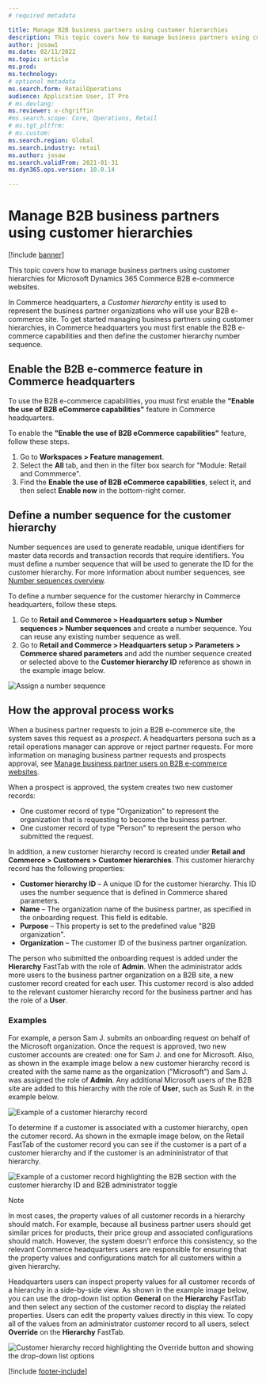 ```yaml
---
# required metadata

title: Manage B2B business partners using customer hierarchies
description: This topic covers how to manage business partners using customer hierarchies for Microsoft Dynamics 365 Commerce B2B e-commerce websites.
author: josaw1
ms.date: 02/11/2022
ms.topic: article
ms.prod: 
ms.technology: 
# optional metadata
ms.search.form: RetailOperations
audience: Application User, IT Pro
# ms.devlang: 
ms.reviewer: v-chgriffin
#ms.search.scope: Core, Operations, Retail
# ms.tgt_pltfrm: 
# ms.custom: 
ms.search.region: Global
ms.search.industry: retail
ms.author: josaw
ms.search.validFrom: 2021-01-31
ms.dyn365.ops.version: 10.0.14

---
```


# Manage B2B business partners using customer hierarchies

[!include [banner](../../includes/banner.md)]

This topic covers how to manage business partners using customer hierarchies for Microsoft Dynamics 365 Commerce B2B e-commerce websites.

In Commerce headquarters, a *Customer hierarchy* entity is used to represent the business partner organizations who will use your B2B e-commerce site. To get started managing business partners using customer hierarchies, in Commerce headquarters you must first enable the B2B e-commerce capabilities and then define the customer hierarchy number sequence.

## Enable the B2B e-commerce feature in Commerce headquarters

To use the B2B e-commerce capabilities, you must first enable the **"Enable the use of B2B eCommerce capabilities"** feature in Commerce headquarters. 

To enable the **"Enable the use of B2B eCommerce capabilities"** feature, follow these steps.

1. Go to **Workspaces \> Feature management**.
1. Select the **All** tab, and then in the filter box search for "Module: Retail and Commmerce".
1. Find the **Enable the use of B2B eCommerce capabilities**, select it, and then select **Enable now** in the bottom-right corner.

## Define a number sequence for the customer hierarchy

Number sequences are used to generate readable, unique identifiers for master data records and transaction records that require identifiers. You must define a number sequence that will be used to generate the ID for the customer hierarchy. For more information about number sequences, see [Number sequences overview](/dynamics365/fin-ops-core/fin-ops/organization-administration/number-sequence-overview).

To define a number sequence for the customer hierarchy in Commerce headquarters, follow these steps.

1. Go to **Retail and Commerce \> Headquarters setup \> Number sequences \> Number sequences** and create a number sequence. You can reuse any existing number sequence as well.
1. Go to **Retail and Commerce \> Headquarters setup \> Parameters \> Commerce shared parameters** and add the number sequence created or selected above to the **Customer hierarchy ID** reference as shown in the example image below.

![Assign a number sequence](../media/NumberSequenceCustHierarchy.png)

## How the approval process works

When a business partner requests to join a B2B e-commerce site, the system saves this request as a *prospect*. A headquarters persona such as a retail operations manager can approve or reject partner requests. For more information on managing business partner requests and prospects approval, see [Manage business partner users on B2B e-commerce websites](manage-b2b-users.md).
 
When a prospect is approved, the system creates two new customer records: 

- One customer record of type "Organization" to represent the organization that is requesting to become the business partner. 
- One customer record of type "Person" to represent the person who submitted the request. 

In addition, a new customer hierarchy record is created under **Retail and Commerce \> Customers \> Customer hierarchies**. This customer hierarchy record has the following properties:

- **Customer hierarchy ID** – A unique ID for the customer hierarchy. This ID uses the number sequence that is defined in Commerce shared parameters.
- **Name** – The organization name of the business partner, as specified in the onboarding request. This field is editable.
- **Purpose** – This property is set to the predefined value "B2B organization".
- **Organization** – The customer ID of the business partner organization.

The person who submitted the onboarding request is added under the **Hierarchy** FastTab with the role of **Admin**. When the administrator adds more users to the business partner organization on a B2B site, a new customer record created for each user. This customer record is also added to the relevant customer hierarchy record for the business partner and has the role of a **User**. 

### Examples

For example, a person Sam J. submits an onboarding request on behalf of the Microsoft organization. Once the request is approved, two new customer accounts are created: one for Sam J. and one for Microsoft. Also, as shown in the example image below a new customer hierarchy record is created with the same name as the organization ("Microsoft") and Sam J. was assigned the role of **Admin**. Any additional Microsoft users of the B2B site are added to this hierarchy with the role of **User**, such as Sush R. in the example below.

![Example of a customer hierarchy record](../media/CustomerHierarchy2.png)

To determine if a customer is associated with a customer hierarchy, open the cutomer record. As shown in the exmaple image below, on the Retail FastTab of the customer record you can see if the customer is a part of a customer hierarchy and if the customer is an admininistrator of that hierarchy.

![Example of a customer record highlighting the B2B section with the customer hierarchy ID and B2B administrator toggle](../media/CustomerHierarchyMapping2.png)

> [!NOTE]
> In most cases, the property values of all customer records in a hierarchy should match. For example, because all business partner users should get similar prices for products, their price group and associated configurations should match. However, the system doesn't enforce this consistency, so the relevant Commerce headquarters users are responsible for ensuring that the property values and configurations match for all customers within a given hierarchy.

Headquarters users can inspect property values for all customer records of a hierarchy in a side-by-side view. As shown in the example image below, you can use the drop-down list option **General** on the **Hierarchy** FastTab and then select any section of the customer record to display the related properties. Users can edit the property values directly in this view. To copy all of the values from an administrator customer record to all users, select **Override** on the **Hierarchy** FastTab. 

![Customer hierarchy record highlighting the Override button and showing the drop-down list options](../media/HierarchyDetails2.png)



[!include [footer-include](../../includes/footer-banner.md)]
